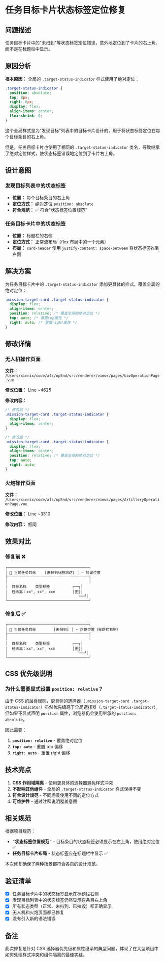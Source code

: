 # 任务目标卡片状态标签定位修复

## 问题描述

任务目标卡片中的"未扫到"等状态标签定位错误，意外地定位到了卡片的右上角，而不是在标题栏中显示。

## 原因分析

**根本原因：**
全局的 `.target-status-indicator` 样式使用了绝对定位：

```css
.target-status-indicator {
  position: absolute;
  top: 8px;
  right: 8px;
  display: flex;
  align-items: center;
  flex-shrink: 0;
}
```

这个全局样式是为"发现目标"列表中的目标卡片设计的，用于将状态标签定位在每个目标条目的右上角。

但是，任务目标卡片也使用了相同的 `.target-status-indicator` 类名，导致继承了绝对定位样式，使状态标签错误地定位到了卡片右上角。

## 设计意图

### 发现目标列表中的状态标签

- **位置：** 每个目标条目的右上角
- **定位方式：** 绝对定位 `position: absolute`
- **符合规范：** ✅ 符合"状态标签位置规范"

### 任务目标卡片中的状态标签

- **位置：** 标题栏的右侧
- **定位方式：** 正常流布局（flex 布局中的一个元素）
- **布局：** `card-header` 使用 `justify-content: space-between` 将状态标签推到右侧

## 解决方案

为任务目标卡片中的 `.target-status-indicator` 添加更具体的样式，覆盖全局的绝对定位：

```css
.mission-target-card .target-status-indicator {
  display: flex;
  align-items: center;
  position: relative; /* 覆盖全局的绝对定位 */
  top: auto; /* 重置top属性 */
  right: auto; /* 重置right属性 */
}
```

## 修改详情

### 无人机操作页面

**文件：** `/Users/xinnix/code/afs/opEnd/src/renderer/views/pages/UavOperationPage.vue`

**修改位置：** Line ~4625

**修改内容：**

```css
/* 修改前 */
.mission-target-card .target-status-indicator {
  display: flex;
  align-items: center;
}

/* 修改后 */
.mission-target-card .target-status-indicator {
  display: flex;
  align-items: center;
  position: relative; /* 覆盖全局的绝对定位 */
  top: auto;
  right: auto;
}
```

### 火炮操作页面

**文件：** `/Users/xinnix/code/afs/opEnd/src/renderer/views/pages/ArtilleryOperationPage.vue`

**修改位置：** Line ~3310

**修改内容：** 相同

## 效果对比

### 修复前 ❌

```
┌─────────────────────────────────────┐
│ 📍 当前任务目标    [未扫到标签跑这] │ ← 错误位置
├─────────────────────────────────────┤
│                                     │
│  目标名称    类型标签          ┌──┐│
│  经纬高：xx°, xx°, xxm        │图││
│                                └──┘│
└─────────────────────────────────────┘
```

### 修复后 ✅

```
┌─────────────────────────────────────┐
│ 📍 当前任务目标        [未扫到] │ ← 正确位置（标题栏右侧）
├─────────────────────────────────────┤
│                                     │
│  目标名称    类型标签          ┌──┐│
│  经纬高：xx°, xx°, xxm        │图││
│                                └──┘│
└─────────────────────────────────────┘
```

## CSS 优先级说明

### 为什么需要显式设置 `position: relative`？

由于 CSS 的层叠规则，更具体的选择器（`.mission-target-card .target-status-indicator`）虽然优先级高于全局选择器（`.target-status-indicator`），但如果不显式声明 `position` 属性，浏览器仍会使用继承的 `position: absolute`。

因此需要：

1. **`position: relative`** - 覆盖绝对定位
2. **`top: auto`** - 重置 top 偏移
3. **`right: auto`** - 重置 right 偏移

## 技术亮点

1. **CSS 作用域隔离** - 使用更具体的选择器避免样式冲突
2. **不影响其他组件** - 全局的 `.target-status-indicator` 样式保持不变
3. **符合设计规范** - 不同场景使用不同的定位方式
4. **可维护性** - 通过注释说明覆盖意图

## 相关规范

根据项目规范：

- **"状态标签位置规范"** - 目标条目的状态标签必须显示在右上角，使用绝对定位 ✅
- **任务目标卡片布局** - 状态标签应在标题栏中显示 ✅

本次修复确保了两种场景都符合各自的设计规范。

## 验证清单

- [x] 任务目标卡片中的状态标签显示在标题栏右侧
- [x] 发现目标列表中的状态标签仍然显示在条目右上角
- [x] 所有状态类型（正常、未扫到、已摧毁）都正确显示
- [x] 无人机和火炮页面都已修复
- [x] 没有引入新的语法错误

## 备注

此次修复是针对 CSS 选择器优先级和属性继承的典型问题，体现了在大型项目中如何处理样式冲突和组件隔离的最佳实践。

